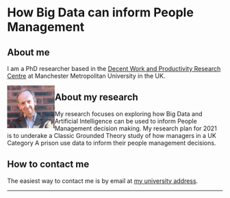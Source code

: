 # How Big Data can inform People Management



## About me
I am a PhD researcher based in the  [Decent Work and Productivity Research Centre](https://www.mmu.ac.uk/decent-work-and-productivity/) at Manchester Metropolitan University in the UK.

<img src="HeadshouldersWALL.jpg" align="left" height="100" alt="" />
<p></p>



## About my research
My research focuses on exploring how Big Data and Artificial Intelligence can be used to inform People Management decision making. My research plan for 2021 is to underake a Classic Grounded Theory study of how managers in a UK Category A prison use data to inform their people management decisions.

## How to contact me
The easiest way to contact me is by email at [my university address](mailto:david.jackson6@stu.mmu.ac.uk).

___

